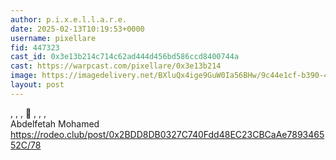 ```yaml
---
author: p.i.x.e.l.l.a.r.e.
date: 2025-02-13T10:19:53+0000
username: pixellare
fid: 447323
cast_id: 0x3e13b214c714c62ad444d456bd586ccd8400744a
cast: https://warpcast.com/pixellare/0x3e13b214
image: https://imagedelivery.net/BXluQx4ige9GuW0Ia56BHw/9c44e1cf-b390-4e8f-3d04-beb54c9a6d00/original
layout: post
---
```

, , , 🏴 , , ,  
Abdelfetah Mohamed  
https://rodeo.club/post/0x2BDD8DB0327C740Fdd48EC23CBCaAe789346552C/78  

<img src='https://imagedelivery.net/BXluQx4ige9GuW0Ia56BHw/9c44e1cf-b390-4e8f-3d04-beb54c9a6d00/original' alt='' referrerpolicy='no-referrer'/>